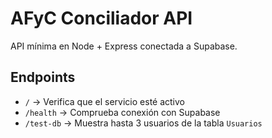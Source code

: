 # AFyC Conciliador API
API mínima en Node + Express conectada a Supabase.

## Endpoints
- `/` → Verifica que el servicio esté activo
- `/health` → Comprueba conexión con Supabase
- `/test-db` → Muestra hasta 3 usuarios de la tabla `Usuarios`
